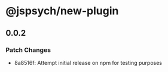 # @jspsych/new-plugin

## 0.0.2

### Patch Changes

- 8a8516f: Attempt initial release on npm for testing purposes
